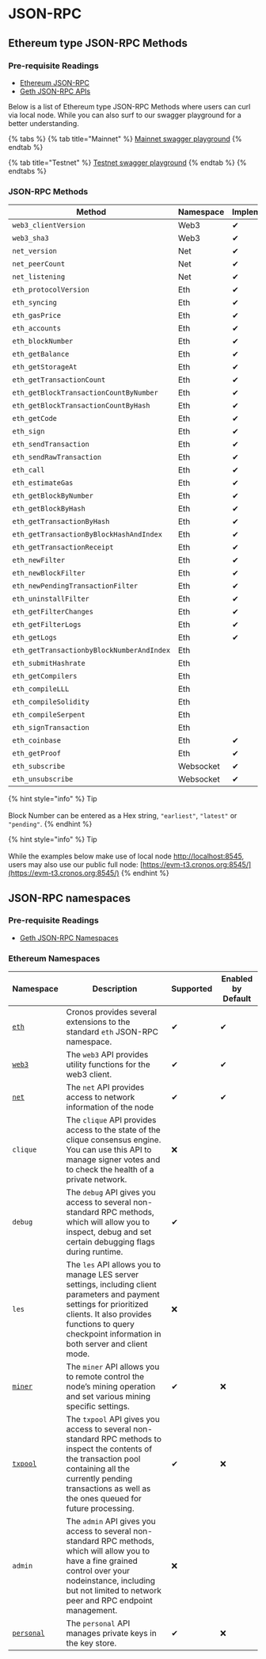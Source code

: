 # JSON-RPC

## Ethereum type JSON-RPC Methods

### Pre-requisite Readings

* [Ethereum JSON-RPC](https://eth.wiki/json-rpc/API)
* [Geth JSON-RPC APIs](https://geth.ethereum.org/docs/rpc/server)

Below is a list of Ethereum type JSON-RPC Methods where users can curl via local node. While you can also surf to our swagger playground for a better understanding.

{% tabs %}
{% tab title="Mainnet" %}
[Mainnet swagger playground](https://cronos.org/docs/swagger?network=mainnet)
{% endtab %}

{% tab title="Testnet" %}
[Testnet swagger playground](https://cronos.org/docs/swagger?network=testnet)
{% endtab %}
{% endtabs %}

### JSON-RPC Methods

| Method                                                                              | Namespace | Implemented | Public |
| ----------------------------------------------------------------------------------- | --------- | ----------- | ------ |
| `web3_clientVersion`                                                                | Web3      | ✔           | ✔      |
| `web3_sha3`                                                                         | Web3      | ✔           | ✔      |
| `net_version`                                                                       | Net       | ✔           | ✔      |
| `net_peerCount`                                                                     | Net       | ✔           | ✔      |
| `net_listening`                                                                     | Net       | ✔           | ✔      |
| `eth_protocolVersion`                                                               | Eth       | ✔           | ✔      |
| `eth_syncing`                                                                       | Eth       | ✔           | ✔      |
| `eth_gasPrice`                                                                      | Eth       | ✔           | ✔      |
| `eth_accounts`                                                                      | Eth       | ✔           | ✔      |
| `eth_blockNumber`                                                                   | Eth       | ✔           | ✔      |
| `eth_getBalance`                                                                    | Eth       | ✔           | ✔      |
| `eth_getStorageAt`                                                                  | Eth       | ✔           | ✔      |
| `eth_getTransactionCount`                                                           | Eth       | ✔           | ✔      |
| `eth_getBlockTransactionCountByNumber`                                              | Eth       | ✔           | ✔      |
| `eth_getBlockTransactionCountByHash`                                                | Eth       | ✔           | ✔      |
| `eth_getCode`                                                                       | Eth       | ✔           | ✔      |
| `eth_sign`                                                                          | Eth       | ✔           | ✔      |
| `eth_sendTransaction`                                                               | Eth       | ✔           | ✔      |
| `eth_sendRawTransaction`                                                            | Eth       | ✔           | ✔      |
| `eth_call`                                                                          | Eth       | ✔           | ✔      |
| `eth_estimateGas`                                                                   | Eth       | ✔           | ✔      |
| `eth_getBlockByNumber`                                                              | Eth       | ✔           | ✔      |
| `eth_getBlockByHash`                                                                | Eth       | ✔           | ✔      |
| `eth_getTransactionByHash`                                                          | Eth       | ✔           | ✔      |
| `eth_getTransactionByBlockHashAndIndex`                                             | Eth       | ✔           | ✔      |
| `eth_getTransactionReceipt`                                                         | Eth       | ✔           | ✔      |
| `eth_newFilter`                                                                     | Eth       | ✔           | ✔      |
| `eth_newBlockFilter`                                                                | Eth       | ✔           | ✔      |
| `eth_newPendingTransactionFilter`                                                   | Eth       | ✔           | ✔      |
| `eth_uninstallFilter`                                                               | Eth       | ✔           | ✔      |
| `eth_getFilterChanges`                                                              | Eth       | ✔           | ✔      |
| `eth_getFilterLogs`                                                                 | Eth       | ✔           | ✔      |
| `eth_getLogs`                                                                       | Eth       | ✔           | ✔      |
| `eth_getTransactionbyBlockNumberAndIndex`                                           | Eth       |             | ✔      |
| `eth_submitHashrate`                                                                | Eth       |             |        |
| `eth_getCompilers`                                                                  | Eth       |             |        |
| `eth_compileLLL`                                                                    | Eth       |             |        |
| `eth_compileSolidity`                                                               | Eth       |             |        |
| `eth_compileSerpent`                                                                | Eth       |             |        |
| `eth_signTransaction`                                                               | Eth       |             |        |
| `eth_coinbase`                                                                      | Eth       | ✔           |        |
| `eth_getProof`                                                                      | Eth       | ✔           |        |
| `eth_subscribe`                                                                     | Websocket | ✔           |        |
| `eth_unsubscribe`                                                                   | Websocket | ✔           |        |

{% hint style="info" %}
Tip\
\
Block Number can be entered as a Hex string, `"earliest"`, `"latest"` or `"pending"`.
{% endhint %}

{% hint style="info" %}
Tip\
\
While the examples below make use of local node [http://localhost:8545](http://localhost:8545), users may also use our public full node: [https://evm-t3.cronos.org:8545/](https://evm-t3.cronos.org:8545/)
{% endhint %}

## JSON-RPC namespaces

### Pre-requisite Readings

* [Geth JSON-RPC Namespaces](https://geth.ethereum.org/docs/rpc/server)

### Ethereum Namespaces

| Namespace                                                                | Description                                                                                                                                                                                                                  | Supported | Enabled by Default |
| ------------------------------------------------------------------------ | ---------------------------------------------------------------------------------------------------------------------------------------------------------------------------------------------------------------------------- | --------- | ------------------ |
| [`eth`](../../about-cronos/resources/endpoints.md#eth-methods)           | Cronos provides several extensions to the standard `eth` JSON-RPC namespace.                                                                                                                                                 | ✔         | ✔                  |
| [`web3`](../../about-cronos/resources/endpoints.md#web3-methods)         | The `web3` API provides utility functions for the web3 client.                                                                                                                                                               | ✔         | ✔                  |
| [`net`](../../about-cronos/resources/endpoints.md#net-methods)           | The `net` API provides access to network information of the node                                                                                                                                                             | ✔         | ✔                  |
| `clique`                                                                 | The `clique` API provides access to the state of the clique consensus engine. You can use this API to manage signer votes and to check the health of a private network.                                                      | ❌         |                    |
| `debug`                                                                  | The `debug` API gives you access to several non-standard RPC methods, which will allow you to inspect, debug and set certain debugging flags during runtime.                                                                 | ✔         |                    |
| `les`                                                                    | The `les` API allows you to manage LES server settings, including client parameters and payment settings for prioritized clients. It also provides functions to query checkpoint information in both server and client mode. | ❌         |                    |
| [`miner`](../../about-cronos/resources/endpoints.md#miner-methods)       | The `miner` API allows you to remote control the node’s mining operation and set various mining specific settings.                                                                                                           | ✔         | ❌                  |
| [`txpool`](../../about-cronos/resources/endpoints.md#txpool-methods)     | The `txpool` API gives you access to several non-standard RPC methods to inspect the contents of the transaction pool containing all the currently pending transactions as well as the ones queued for future processing.    | ✔         | ❌                  |
| `admin`                                                                  | The `admin` API gives you access to several non-standard RPC methods, which will allow you to have a fine grained control over your nodeinstance, including but not limited to network peer and RPC endpoint management.     | ❌         |                    |
| [`personal`](../../about-cronos/resources/endpoints.md#personal-methods) | The `personal` API manages private keys in the key store.                                                                                                                                                                    | ✔         | ❌                  |
